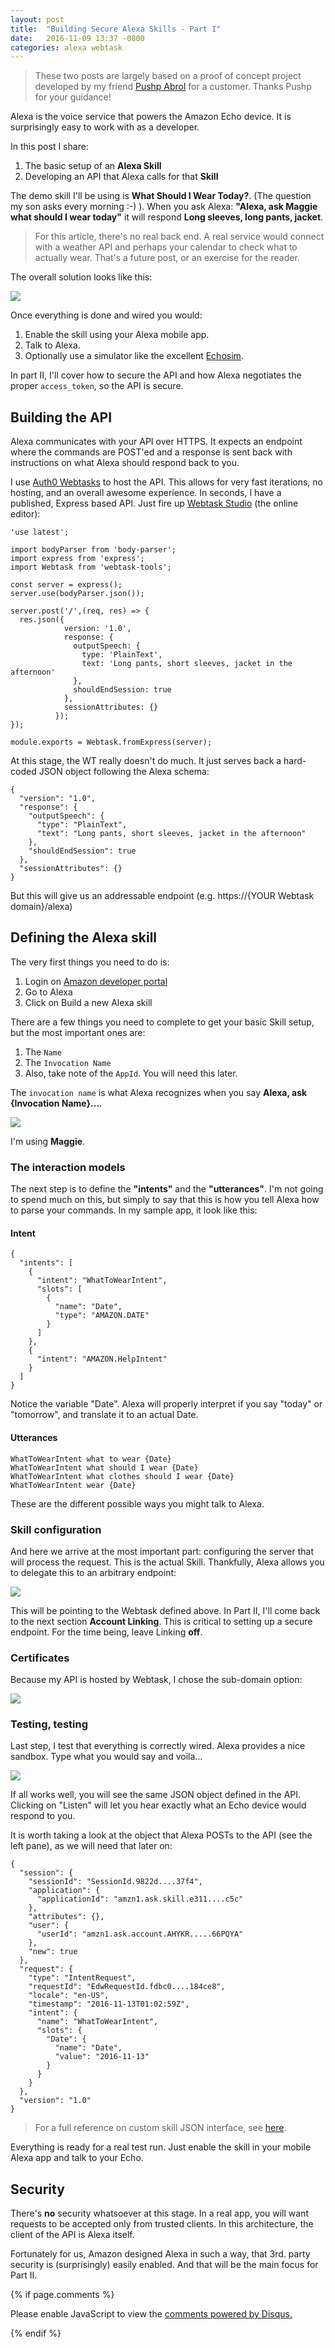 ```yaml
---
layout: post
title:  "Building Secure Alexa Skills - Part I"
date:   2016-11-09 13:37 -0800
categories: alexa webtask 
---
```


> These two posts are largely based on a proof of concept project developed by my friend [Pushp Abrol](https://twitter.com/pushpabrol) for a customer. Thanks Pushp for your guidance!

Alexa is the voice service that powers the Amazon Echo device. It is surprisingly easy to work with as a developer.

In this post I share:

1. The basic setup of an **Alexa Skill**
2. Developing an API that Alexa calls for that **Skill**

The demo skill I'll be using is **What Should I Wear Today?**. (The question my son asks every morning :-) ). When you ask Alexa: **"Alexa, ask Maggie what should I wear today"** it will respond **Long sleeves, long pants, jacket**.

> For this article, there's no real back end. A real service would connect with a weather API and perhaps your calendar to check what to actually wear. That's a future post, or an exercise for the reader.

The overall solution looks like this:

![](https://docs.google.com/drawings/d/1WcNmE-OVCKxo5BUCe5qR5tGRXm4XsyFPO8JpD8nDHrY/pub?w=1001&h=529)

Once everything is done and wired you would:

1. Enable the skill using your Alexa mobile app.
2. Talk to Alexa.
3. Optionally use a simulator like the excellent [Echosim](https://echosim.io).

In part II, I'll cover how to secure the API and how Alexa negotiates the proper `access_token`, so the API is secure.

## Building the API

Alexa communicates with your API over HTTPS. It expects an endpoint where the commands are POST'ed and a response is sent back with instructions on what Alexa should respond back to you.

I use [Auth0 Webtasks](https://webtask.io) to host the API. This allows for very fast iterations, no hosting, and an overall awesome experience. In seconds, I have a published,  Express based API. Just fire up [Webtask Studio](https://webtask.io/make) (the online editor): 

```
'use latest';

import bodyParser from 'body-parser';
import express from 'express';
import Webtask from 'webtask-tools';

const server = express();
server.use(bodyParser.json());

server.post('/',(req, res) => {
  res.json({ 
            version: '1.0',
            response: { 
              outputSpeech: { 
                type: 'PlainText',
                text: 'Long pants, short sleeves, jacket in the afternoon' 
              },
              shouldEndSession: true 
            },
            sessionAttributes: {} 
          });
});

module.exports = Webtask.fromExpress(server);
```

At this stage, the WT really doesn't do much. It just serves back a hard-coded JSON object following the Alexa schema:

```
{ 
  "version": "1.0",
  "response": { 
    "outputSpeech": { 
      "type": "PlainText",
      "text": "Long pants, short sleeves, jacket in the afternoon" 
    },
    "shouldEndSession": true 
  },
  "sessionAttributes": {} 
}
```

But this will give us an addressable endpoint (e.g. https://{YOUR Webtask domain}/alexa)

## Defining the Alexa skill

The very first things you need to do is:

1. Login on [Amazon developer portal](https://developer.amazon.com)
2. Go to Alexa
3. Click on Build a new Alexa skill

There are a few things you need to complete to get your basic Skill setup, but the most important ones are:

1. The `Name`
2. The `Invocation Name`
3. Also, take note of the `AppId`. You will need this later.

The `invocation name` is what Alexa recognizes when you say **Alexa, ask {Invocation Name}...**.

![](/media/alexa-1.png)

I'm using **Maggie**.

### The interaction models

The next step is to define the **"intents"** and the **"utterances"**. I'm not going to spend much on this, but simply to say that this is how you tell Alexa how to parse your commands. In my sample app, it look like this:

#### Intent

```
{
  "intents": [
    {
      "intent": "WhatToWearIntent",
      "slots": [
        {
          "name": "Date",
          "type": "AMAZON.DATE"
        }
      ]
    },
    {
      "intent": "AMAZON.HelpIntent"
    }
  ]
}
```

Notice the variable "Date". Alexa will properly interpret if you say "today" or "tomorrow", and translate it to an actual Date.

#### Utterances

```
WhatToWearIntent what to wear {Date}
WhatToWearIntent what should I wear {Date}
WhatToWearIntent what clothes should I wear {Date}
WhatToWearIntent wear {Date}
```

These are the different possible ways you might talk to Alexa.

### Skill configuration

And here we arrive at the most important part: configuring the server that will process the request. This is the actual Skill. Thankfully, Alexa allows you to delegate this to an arbitrary endpoint:

![](/media/alexa-2.png)

This will be pointing to the Webtask defined above. In Part II, I'll come back to the next section **Account Linking**. This is critical to setting up a secure endpoint. For the time being, leave Linking **off**.

### Certificates

Because my API is hosted by Webtask, I chose the sub-domain option:

![](/media/alexa-certs.png)

### Testing, testing

Last step, I test that everything is correctly wired. Alexa provides a nice sandbox. Type what you would say and voila...

![](/media/alexa-test.png)

If all works well, you will see the same JSON object defined in the API. Clicking on "Listen" will let you hear exactly what an Echo device would respond to you.

It is worth taking a look at the object that Alexa POSTs to the API (see the left pane), as we will need that later on:

```
{
  "session": {
    "sessionId": "SessionId.9822d....37f4",
    "application": {
      "applicationId": "amzn1.ask.skill.e311....c5c"
    },
    "attributes": {},
    "user": {
      "userId": "amzn1.ask.account.AHYKR.....66PQYA"
    },
    "new": true
  },
  "request": {
    "type": "IntentRequest",
    "requestId": "EdwRequestId.fdbc0....184ce8",
    "locale": "en-US",
    "timestamp": "2016-11-13T01:02:59Z",
    "intent": {
      "name": "WhatToWearIntent",
      "slots": {
        "Date": {
          "name": "Date",
          "value": "2016-11-13"
        }
      }
    }
  },
  "version": "1.0"
}
```

> For a full reference on custom skill JSON interface, see [here](https://developer.amazon.com/public/solutions/alexa/alexa-skills-kit/docs/alexa-skills-kit-interface-reference).

Everything is ready for a real test run. Just enable the skill in your mobile Alexa app and talk to your Echo.

## Security

There's **no** security whatsoever at this stage. In a real app, you will want requests to be accepted only from trusted clients. In this architecture, the client of the API is Alexa itself.

Fortunately for us, Amazon designed Alexa in such a way, that 3rd. party security is (surprisingly) easily enabled. And that will be the main focus for Part II. 

{% if page.comments %}
<div id="disqus_thread"></div>
<script>
var disqus_config = function () {
this.page.url = '{{ page.url }}';
this.page.identifier = '{{ page.title | slugify }}';
};

(function() {
var d = document, s = d.createElement('script');
s.src = '//eugeniop-technical-blog.disqus.com/embed.js';
s.setAttribute('data-timestamp', +new Date());
(d.head || d.body).appendChild(s);
})();
</script>
<noscript>Please enable JavaScript to view the <a href="https://disqus.com/?ref_noscript">comments powered by Disqus.</a></noscript>
                                
{% endif %}
